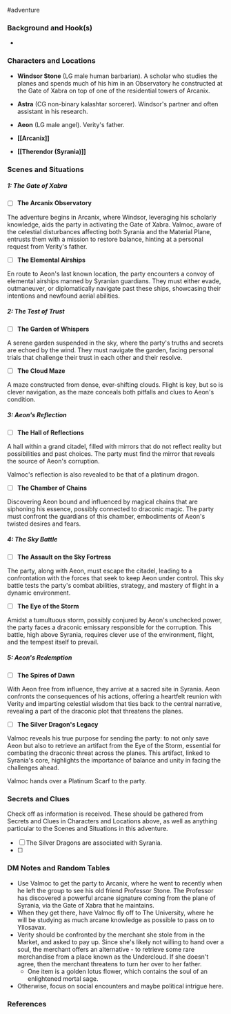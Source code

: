  #adventure 

### Background and Hook(s)

* 

### Characters and Locations

* **Windsor Stone** (LG male human barbarian). A scholar who studies the planes and spends much of his him in an Observatory he constructed at the Gate of Xabra on top of one of the residential towers of Arcanix.
* **Astra** (CG non-binary kalashtar sorcerer). Windsor's partner and often assistant in his research.
* **Aeon** (LG male angel). Verity's father.

* **[[Arcanix]]**
* **[[Therendor (Syrania)]]**

### Scenes and Situations

##### 1: The Gate of Xabra

 - [ ]  **The Arcanix Observatory**

The adventure begins in Arcanix, where Windsor, leveraging his scholarly knowledge, aids the party in activating the Gate of Xabra. Valmoc, aware of the celestial disturbances affecting both Syrania and the Material Plane, entrusts them with a mission to restore balance, hinting at a personal request from Verity's father.

 - [ ]  **The Elemental Airships**

En route to Aeon's last known location, the party encounters a convoy of elemental airships manned by Syranian guardians. They must either evade, outmaneuver, or diplomatically navigate past these ships, showcasing their intentions and newfound aerial abilities.

##### 2: The Test of Trust

 - [ ]  **The Garden of Whispers**

A serene garden suspended in the sky, where the party's truths and secrets are echoed by the wind. They must navigate the garden, facing personal trials that challenge their trust in each other and their resolve.

 - [ ]  **The Cloud Maze**

A maze constructed from dense, ever-shifting clouds. Flight is key, but so is clever navigation, as the maze conceals both pitfalls and clues to Aeon's condition.

##### 3: Aeon's Reflection

 - [ ]  **The Hall of Reflections**

A hall within a grand citadel, filled with mirrors that do not reflect reality but possibilities and past choices. The party must find the mirror that reveals the source of Aeon's corruption.

Valmoc's reflection is also revealed to be that of a platinum dragon.

 - [ ]  **The Chamber of Chains**

Discovering Aeon bound and influenced by magical chains that are siphoning his essence, possibly connected to draconic magic. The party must confront the guardians of this chamber, embodiments of Aeon's twisted desires and fears.

##### 4: The Sky Battle

 - [ ]  **The Assault on the Sky Fortress**

The party, along with Aeon, must escape the citadel, leading to a confrontation with the forces that seek to keep Aeon under control. This sky battle tests the party's combat abilities, strategy, and mastery of flight in a dynamic environment.

 - [ ]  **The Eye of the Storm**

Amidst a tumultuous storm, possibly conjured by Aeon's unchecked power, the party faces a draconic emissary responsible for the corruption. This battle, high above Syrania, requires clever use of the environment, flight, and the tempest itself to prevail.

##### 5: Aeon's Redemption

 - [ ]  **The Spires of Dawn**

With Aeon free from influence, they arrive at a sacred site in Syrania. Aeon confronts the consequences of his actions, offering a heartfelt reunion with Verity and imparting celestial wisdom that ties back to the central narrative, revealing a part of the draconic plot that threatens the planes.

 - [ ]  **The Silver Dragon's Legacy**

Valmoc reveals his true purpose for sending the party: to not only save Aeon but also to retrieve an artifact from the Eye of the Storm, essential for combating the draconic threat across the planes. This artifact, linked to Syrania's core, highlights the importance of balance and unity in facing the challenges ahead.

Valmoc hands over a Platinum Scarf to the party.

### Secrets and Clues
Check off as information is received. These should be gathered from Secrets and Clues in Characters and Locations above, as well as anything particular to the Scenes and Situations in this adventure.

 - [ ]  The Silver Dragons are associated with Syrania.
 - [ ]  

### DM Notes and Random Tables

* Use Valmoc to get the party to Arcanix, where he went to recently when he left the group to see his old friend Professor Stone. The Professor has discovered a powerful arcane signature coming from the plane of Syrania, via the Gate of Xabra that he maintains.
* When they get there, have Valmoc fly off to The University, where he will be studying as much arcane knowledge as possible to pass on to Yllosavax.
* Verity should be confronted by the merchant she stole from in the Market, and asked to pay up. Since she's likely not willing to hand over a soul, the merchant offers an alternative - to retrieve some rare merchandise from a place known as the Undercloud. If she doesn't agree, then the merchant threatens to turn her over to her father.
	* One item is a golden lotus flower, which contains the soul of an enlightened mortal sage.
* Otherwise, focus on social encounters and maybe political intrigue here.

### References

